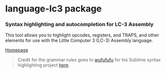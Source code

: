 # language-lc3 package

### Syntax highlighting and autocompletion for LC-3 Assembly

This tool allows you to highlight opcodes, registers, and TRAPS, and other elements for use with the Little Computer 3 (LC-3) Assembly language.

[Homepage](http://atom.io/packages/language-lc3)

>Credit for the grammar rules goes to [wufufufu](https://github.com/wufufufu) for his Sublime syntax highlighting project [here](https://github.com/wufufufu/Sublime-LC3).
